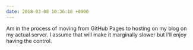 ```yaml
---
date: 2018-03-08 10:36:18 +0900
---
```

Am in the process of moving from GitHub Pages to hosting on my blog on my actual server. I assume that will make it marginally slower but I'll enjoy having the control.
